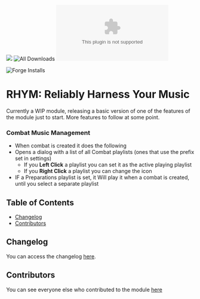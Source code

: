 ![](https://img.shields.io/badge/Foundry-v12-informational)
![All Downloads](https://img.shields.io/github/downloads/ChasarooniZ/rhym-reliably-harness-your-music/total?color=5e0000&label=All%20Downloads)
![Latest Release Download Count](https://img.shields.io/github/downloads/ChasarooniZ/rhym-reliably-harness-your-music/latest/module.zip)

<!--- Forge Bazaar Install % Badge -->
<!--- replace <your-module-name> with the `name` in your manifest -->

![Forge Installs](https://img.shields.io/badge/dynamic/json?label=Forge%20Installs&query=package.installs&suffix=%25&url=https%3A%2F%2Fforge-vtt.com%2Fapi%2Fbazaar%2Fpackage%2Frhym&colorB=4aa94a)

# RHYM: Reliably Harness Your Music

Currently a WIP module, releasing a basic version of one of the features of the module just to start. More features to follow at some point.

### Combat Music Management

- When combat is created it does the following
- Opens a dialog with a list of all Combat playlists (ones that use the prefix set in settings)
  - If you **Left Click** a playlist you can set it as the active playing playlist
  - If you **Right Click** a playlist you can change the icon
- IF a Preparations playlist is set, it Will play it when a combat is created, until you select a separate playlist

## Table of Contents

- [Changelog](#changelog)
- [Contributors](#contributors)

## Changelog

You can access the changelog [here](/CHANGELOG.md).

## Contributors

You can see everyone else who contributed to the module [here](CONTRIBUTORS.md)

